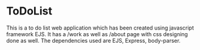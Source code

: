 # ToDoList
This is a to do list web application which has been created using javascript framework EJS. It has a /work as well as /about page with css designing done as well. The dependencies used are EJS, Express, body-parser.
